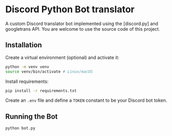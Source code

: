 # Discord Python Bot translator

A custom Discord translator bot implemented using the
[discord.py] and googletrans API.
You are welcome to use the source code of this project.

## Installation
Create a virtual environment (optional) and activate it:
```bash
python -m venv venv
source venv/bin/activate # Linux/macOS
```

Install requirements:
```bash
pip install -r requirements.txt
```

Create an ``.env`` file and define a ``TOKEN`` constant to be your Discord bot token.

## Running the Bot
```bash
python bot.py
```